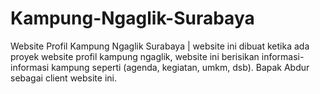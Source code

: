 # Kampung-Ngaglik-Surabaya
Website Profil Kampung Ngaglik Surabaya | website ini dibuat ketika ada proyek website profil kampung ngaglik, website ini berisikan informasi-informasi kampung seperti (agenda, kegiatan, umkm, dsb). Bapak Abdur sebagai client website ini.
